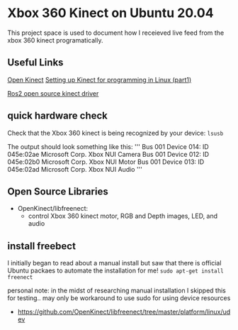 # Xbox 360 Kinect on Ubuntu 20.04

This project space is used to document how I receieved live feed from the xbox 360 kinect programatically.


## Useful Links
[Open Kinect](https://github.com/OpenKinect/libfreenect)
[Setting up Kinect for programming in Linux (part1)](https://www.kdab.com/setting-up-kinect-for-programming-in-linux-part-1)

[Ros2 open source kinect driver](https://github.com/fadlio/kinect_ros2)

## quick hardware check
Check that the Xbox 360 kinect is being recognized by your device:
`lsusb`

The output should look something like this:
'''
Bus 001 Device 014: ID 045e:02ae Microsoft Corp. Xbox NUI Camera
Bus 001 Device 012: ID 045e:02b0 Microsoft Corp. Xbox NUI Motor
Bus 001 Device 013: ID 045e:02ad Microsoft Corp. Xbox NUI Audio
'''

## Open Source Libraries 
  * OpenKinect/libfreenect:
    - control Xbox 360 kinect motor, RGB and Depth images, LED, and audio

## install freebect
I initially began to read about a manual install but saw that there is official Ubuntu packaes to automate the installation for me!
`sudo apt-get install freenect`

personal note: in the midst of researching manual installation
I skipped this for testing.. may only be workaround to use sudo for using device resources
  * https://github.com/OpenKinect/libfreenect/tree/master/platform/linux/udev


